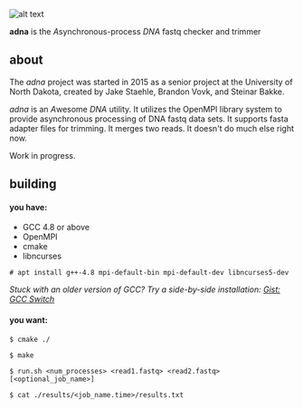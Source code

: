 ![alt text][logo]

**adna** is the *A*synchronous-process *DNA* fastq checker and trimmer


## about ##

The *adna* project was started in 2015 as a senior project at the University of North Dakota, created by Jake Staehle, Brandon Vovk, and Steinar Bakke.

*adna* is an *A*wesome *DNA* utility. It utilizes the OpenMPI library system to provide asynchronous processing of DNA fastq data sets. It supports fasta adapter files for trimming. It merges two reads. It doesn't do much else right now. 

Work in progress. 


## building ##

#### you have: ####

- GCC 4.8 or above
- OpenMPI
- cmake
- libncurses

`# apt install g++-4.8 mpi-default-bin mpi-default-dev libncurses5-dev`

*Stuck with an older version of GCC? Try a side-by-side installation: [Gist: GCC Switch][gccsw]*

#### you want: ####

`$ cmake ./`

`$ make `

`$ run.sh <num_processes> <read1.fastq> <read2.fastq> [<optional_job_name>]`

`$ cat ./results/<job_name.time>/results.txt`


[logo]: https://github.com/staehle/adna/raw/master/src/logo-250.png "adna logo"
[gccsw]: https://gist.github.com/staehle/9d7221edf4f03cb38e5a28b2596253f8


